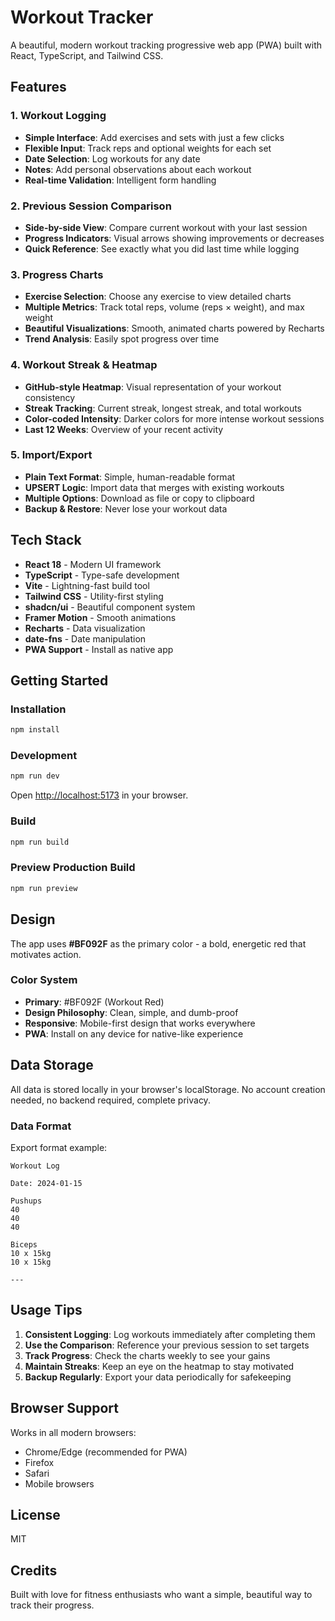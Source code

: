 # Workout Tracker

A beautiful, modern workout tracking progressive web app (PWA) built with React, TypeScript, and Tailwind CSS.

## Features

### 1. Workout Logging
- **Simple Interface**: Add exercises and sets with just a few clicks
- **Flexible Input**: Track reps and optional weights for each set
- **Date Selection**: Log workouts for any date
- **Notes**: Add personal observations about each workout
- **Real-time Validation**: Intelligent form handling

### 2. Previous Session Comparison
- **Side-by-side View**: Compare current workout with your last session
- **Progress Indicators**: Visual arrows showing improvements or decreases
- **Quick Reference**: See exactly what you did last time while logging

### 3. Progress Charts
- **Exercise Selection**: Choose any exercise to view detailed charts
- **Multiple Metrics**: Track total reps, volume (reps × weight), and max weight
- **Beautiful Visualizations**: Smooth, animated charts powered by Recharts
- **Trend Analysis**: Easily spot progress over time

### 4. Workout Streak & Heatmap
- **GitHub-style Heatmap**: Visual representation of your workout consistency
- **Streak Tracking**: Current streak, longest streak, and total workouts
- **Color-coded Intensity**: Darker colors for more intense workout sessions
- **Last 12 Weeks**: Overview of your recent activity

### 5. Import/Export
- **Plain Text Format**: Simple, human-readable format
- **UPSERT Logic**: Import data that merges with existing workouts
- **Multiple Options**: Download as file or copy to clipboard
- **Backup & Restore**: Never lose your workout data

## Tech Stack

- **React 18** - Modern UI framework
- **TypeScript** - Type-safe development
- **Vite** - Lightning-fast build tool
- **Tailwind CSS** - Utility-first styling
- **shadcn/ui** - Beautiful component system
- **Framer Motion** - Smooth animations
- **Recharts** - Data visualization
- **date-fns** - Date manipulation
- **PWA Support** - Install as native app

## Getting Started

### Installation

```bash
npm install
```

### Development

```bash
npm run dev
```

Open [http://localhost:5173](http://localhost:5173) in your browser.

### Build

```bash
npm run build
```

### Preview Production Build

```bash
npm run preview
```

## Design

The app uses **#BF092F** as the primary color - a bold, energetic red that motivates action.

### Color System
- **Primary**: #BF092F (Workout Red)
- **Design Philosophy**: Clean, simple, and dumb-proof
- **Responsive**: Mobile-first design that works everywhere
- **PWA**: Install on any device for native-like experience

## Data Storage

All data is stored locally in your browser's localStorage. No account creation needed, no backend required, complete privacy.

### Data Format

Export format example:
```
Workout Log

Date: 2024-01-15

Pushups
40
40
40

Biceps
10 x 15kg
10 x 15kg

---
```

## Usage Tips

1. **Consistent Logging**: Log workouts immediately after completing them
2. **Use the Comparison**: Reference your previous session to set targets
3. **Track Progress**: Check the charts weekly to see your gains
4. **Maintain Streaks**: Keep an eye on the heatmap to stay motivated
5. **Backup Regularly**: Export your data periodically for safekeeping

## Browser Support

Works in all modern browsers:
- Chrome/Edge (recommended for PWA)
- Firefox
- Safari
- Mobile browsers

## License

MIT

## Credits

Built with love for fitness enthusiasts who want a simple, beautiful way to track their progress.
